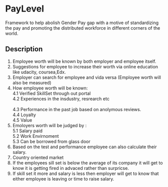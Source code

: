 # PayLevel
Framework to help abolish Gender Pay gap with a motive of standardizing the pay and promoting the distributed workforce in different corners of the world.


## Description
1. Employee worth will be known by both employer and employee itself.
2. Suggestions for employee to increase their worth via online education like udacity, coursea,Edx.
3. Employer can search for employee and vida versa (Employee worth will also be measured)</br>
4. How employee worth will be known:
    </br>4.1  Verified SkillSet through out portal   </br>4.2  Experiences in the insdustry, resrearch etc  </br>
    </br>4.3 Performance in the past job based on anolymous reviews.  </br>4.4 Loyalty  </br>4.5 Value 
5. Emoloyers worth will be judged by :
    </br>5.1 Salary paid   </br>5.2 Work Envirnoment  </br>5.3 Can be borrowed from glass door
6. Based on the test and performance employee can also calculate their salary.
7. Country oriented market
8. If the  employees sill set is below the average of its company it will get to know it is getting fired in advaced rather than surpricse.
9. If skill set it more and salary is less then employer will get to know that either employee is leaving or time to raise salary.
